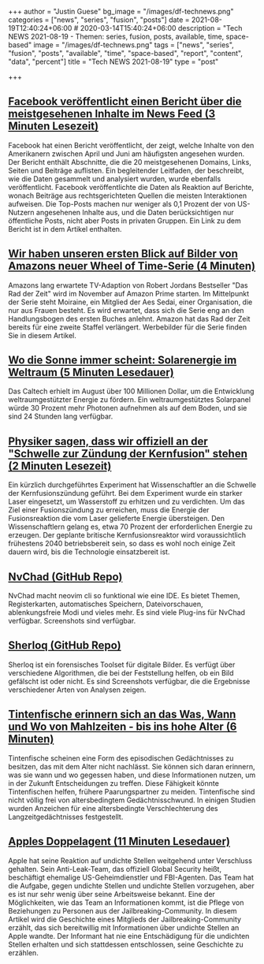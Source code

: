 +++
author = "Justin Guese"
bg_image = "/images/df-technews.png"
categories = ["news", "series", "fusion", "posts"]
date = 2021-08-19T12:40:24+06:00 # 2020-03-14T15:40:24+06:00
description = "Tech NEWS 2021-08-19 - Themen: series, fusion, posts, available, time, space-based"
image = "/images/df-technews.png"
tags = ["news", "series", "fusion", "posts", "available", "time", "space-based", "report", "content", "data", "percent"]
title = "Tech NEWS 2021-08-19"
type = "post"

+++

## [Facebook veröffentlicht einen Bericht über die meistgesehenen Inhalte im News Feed (3 Minuten Lesezeit)](https://www.theverge.com/2021/8/18/22630813/facebook-report-most-viewed-content-links-news-feed-transparancy)

 Facebook hat einen Bericht veröffentlicht, der zeigt, welche Inhalte von den Amerikanern zwischen April und Juni am häufigsten angesehen wurden. Der Bericht enthält Abschnitte, die die 20 meistgesehenen Domains, Links, Seiten und Beiträge auflisten. Ein begleitender Leitfaden, der beschreibt, wie die Daten gesammelt und analysiert wurden, wurde ebenfalls veröffentlicht. Facebook veröffentlichte die Daten als Reaktion auf Berichte, wonach Beiträge aus rechtsgerichteten Quellen die meisten Interaktionen aufweisen. Die Top-Posts machen nur weniger als 0,1 Prozent der von US-Nutzern angesehenen Inhalte aus, und die Daten berücksichtigen nur öffentliche Posts, nicht aber Posts in privaten Gruppen. Ein Link zu dem Bericht ist in dem Artikel enthalten.

## [Wir haben unseren ersten Blick auf Bilder von Amazons neuer Wheel of Time-Serie (4 Minuten)](https://arstechnica.com/gaming/2021/08/we-have-our-first-look-at-images-from-amazons-new-wheel-of-time-series/)

 Amazons lang erwartete TV-Adaption von Robert Jordans Bestseller "Das Rad der Zeit" wird im November auf Amazon Prime starten. Im Mittelpunkt der Serie steht Moiraine, ein Mitglied der Aes Sedai, einer Organisation, die nur aus Frauen besteht. Es wird erwartet, dass sich die Serie eng an den Handlungsbogen des ersten Buches anlehnt. Amazon hat das Rad der Zeit bereits für eine zweite Staffel verlängert. Werbebilder für die Serie finden Sie in diesem Artikel.

## [Wo die Sonne immer scheint: Solarenergie im Weltraum (5 Minuten Lesedauer)](https://arstechnica.com/science/2021/08/where-the-sun-always-shines-putting-solar-in-space/)

 Das Caltech erhielt im August über 100 Millionen Dollar, um die Entwicklung weltraumgestützter Energie zu fördern. Ein weltraumgestütztes Solarpanel würde 30 Prozent mehr Photonen aufnehmen als auf dem Boden, und sie sind 24 Stunden lang verfügbar.

## [Physiker sagen, dass wir offiziell an der "Schwelle zur Zündung der Kernfusion" stehen (2 Minuten Lesezeit)](https://interestingengineering.com/we-are-now-closer-to-the-historic-nuclear-fusion-ignition-milestone)

 Ein kürzlich durchgeführtes Experiment hat Wissenschaftler an die Schwelle der Kernfusionszündung geführt. Bei dem Experiment wurde ein starker Laser eingesetzt, um Wasserstoff zu erhitzen und zu verdichten. Um das Ziel einer Fusionszündung zu erreichen, muss die Energie der Fusionsreaktion die vom Laser gelieferte Energie übersteigen. Den Wissenschaftlern gelang es, etwa 70 Prozent der erforderlichen Energie zu erzeugen. Der geplante britische Kernfusionsreaktor wird voraussichtlich frühestens 2040 betriebsbereit sein, so dass es wohl noch einige Zeit dauern wird, bis die Technologie einsatzbereit ist.

## [NvChad (GitHub Repo)](https://github.com/NvChad/NvChad)

 NvChad macht neovim cli so funktional wie eine IDE. Es bietet Themen, Registerkarten, automatisches Speichern, Dateivorschauen, ablenkungsfreie Modi und vieles mehr. Es sind viele Plug-ins für NvChad verfügbar. Screenshots sind verfügbar.

## [Sherloq (GitHub Repo)](https://github.com/GuidoBartoli/sherloq)

 Sherloq ist ein forensisches Toolset für digitale Bilder. Es verfügt über verschiedene Algorithmen, die bei der Feststellung helfen, ob ein Bild gefälscht ist oder nicht. Es sind Screenshots verfügbar, die die Ergebnisse verschiedener Arten von Analysen zeigen.

## [Tintenfische erinnern sich an das Was, Wann und Wo von Mahlzeiten - bis ins hohe Alter (6 Minuten)](https://arstechnica.com/science/2021/08/cuttlefish-remember-the-what-when-and-where-of-meals-even-into-old-age/)

 Tintenfische scheinen eine Form des episodischen Gedächtnisses zu besitzen, das mit dem Alter nicht nachlässt. Sie können sich daran erinnern, was sie wann und wo gegessen haben, und diese Informationen nutzen, um in der Zukunft Entscheidungen zu treffen. Diese Fähigkeit könnte Tintenfischen helfen, frühere Paarungspartner zu meiden. Tintenfische sind nicht völlig frei von altersbedingtem Gedächtnisschwund. In einigen Studien wurden Anzeichen für eine altersbedingte Verschlechterung des Langzeitgedächtnisses festgestellt.

## [Apples Doppelagent (11 Minuten Lesedauer)](https://www.vice.com/en/article/3aqyz8/apples-double-agent)

 Apple hat seine Reaktion auf undichte Stellen weitgehend unter Verschluss gehalten. Sein Anti-Leak-Team, das offiziell Global Security heißt, beschäftigt ehemalige US-Geheimdienstler und FBI-Agenten. Das Team hat die Aufgabe, gegen undichte Stellen und undichte Stellen vorzugehen, aber es ist nur sehr wenig über seine Arbeitsweise bekannt. Eine der Möglichkeiten, wie das Team an Informationen kommt, ist die Pflege von Beziehungen zu Personen aus der Jailbreaking-Community. In diesem Artikel wird die Geschichte eines Mitglieds der Jailbreaking-Community erzählt, das sich bereitwillig mit Informationen über undichte Stellen an Apple wandte. Der Informant hat nie eine Entschädigung für die undichten Stellen erhalten und sich stattdessen entschlossen, seine Geschichte zu erzählen.

